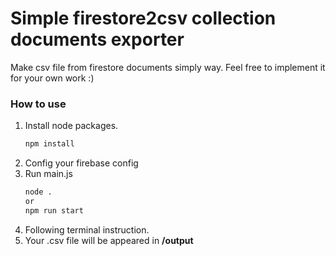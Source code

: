 # Simple firestore2csv collection documents exporter
Make csv file from firestore documents simply way.
Feel free to implement it for your own work :)
### How to use
1. Install node packages.
    ```bash
    npm install
    ```
2. Config your firebase config
3. Run main.js
    ```bash
    node .
    or
    npm run start
    ```
4. Following terminal instruction.
5. Your .csv file will be appeared in **/output**